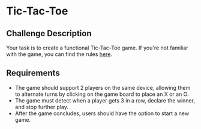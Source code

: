 # Tic-Tac-Toe

## Challenge Description

Your task is to create a functional Tic-Tac-Toe game. If you're not familiar with the game, you can find the rules [here](https://www.wikihow.com/Play-Tic-Tac-Toe).

## Requirements

- The game should support 2 players on the same device, allowing them to alternate turns by clicking on the game board to place an X or an O.
- The game must detect when a player gets 3 in a row, declare the winner, and stop further play.
- After the game concludes, users should have the option to start a new game.